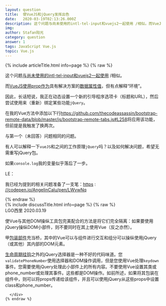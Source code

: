 ```yaml
---
layout: question
title:  使VueJS和jQuery发挥出色
date:   2020-03-19T02:13:26.000Z
description: 这个问题与尚未使用的intl-tel-input和vuejs2一起使用 /相似。而VueJS使用prop作为具有解决方案的数据属性值，但有点解释“环境...
img: 
author: Stafan阳光
category: question
answer: 1
tags: JavaScript Vue.js
topic: Vue.js
---
```

<div class="article-root">
  <div class="article">
    {% include articleTitle.html info=page %}
    {% raw %}
    <div class="article-content"><p><font style="vertical-align: inherit;"><font style="vertical-align: inherit;">这个问题</font></font><a href="https://stackoverflow.com/q/42792983/2012740"><font style="vertical-align: inherit;"><font style="vertical-align: inherit;">与尚未使用的intl-tel-input和vuejs2一起使用</font></font></a><font style="vertical-align: inherit;"><font style="vertical-align: inherit;"> /相似</font><font style="vertical-align: inherit;">。</font></font></p>

<p><font style="vertical-align: inherit;"><font style="vertical-align: inherit;">而</font></font><a href="https://stackoverflow.com/q/43236848/2012740"><font style="vertical-align: inherit;"><font style="vertical-align: inherit;">VueJS使用prop作为</font></font></a><font style="vertical-align: inherit;"><font style="vertical-align: inherit;">具有解决方案的</font><a href="https://stackoverflow.com/q/43236848/2012740"><font style="vertical-align: inherit;">数据属性值</font></a><font style="vertical-align: inherit;">，但有点解释“环境”。</font></font></p>

<p><font style="vertical-align: inherit;"><font style="vertical-align: inherit;">因此，长话短说，我正在动态设置一个新的引导程序选项卡（标题和URL），然后尝试使用来（重新）绑定某些功能</font></font><code>jQuery</code><font style="vertical-align: inherit;"><font style="vertical-align: inherit;">。</font></font></p>

<p><font style="vertical-align: inherit;"><font style="vertical-align: inherit;">在我的Vue方法中</font><font style="vertical-align: inherit;">添加以下行</font></font><a href="https://github.com/thecodeassassin/bootstrap-remote-data/blob/master/js/bootstrap-remote-tabs.js#L258" rel="noreferrer"><font style="vertical-align: inherit;"><font style="vertical-align: inherit;">https://github.com/thecodeassassin/bootstrap-remote-data/blob/master/js/bootstrap-remote-tabs.js#L258</font></font></a><font style="vertical-align: inherit;"><font style="vertical-align: inherit;">将应用该功能，但前提是我触发了换两次。</font></font></p>

<p><font style="vertical-align: inherit;"><font style="vertical-align: inherit;">与第一个（未回答）问题相同的问题。</font></font></p>

<p><font style="vertical-align: inherit;"><font style="vertical-align: inherit;">有人可以解释一下</font></font><code>vueJS</code><font style="vertical-align: inherit;"><font style="vertical-align: inherit;">和</font><font style="vertical-align: inherit;">之间的工作原理</font></font><code>jQuery</code><font style="vertical-align: inherit;"><font style="vertical-align: inherit;">吗？</font><font style="vertical-align: inherit;">以及如何解决问题，希望无需重写jQuery包。</font></font></p>

<p><font style="vertical-align: inherit;"><font style="vertical-align: inherit;">如果</font></font><code>console.log</code><font style="vertical-align: inherit;"><font style="vertical-align: inherit;">我的变量似乎落后了一步。</font></font></p>

<p><font style="vertical-align: inherit;"><font style="vertical-align: inherit;">LE： </font></font></p>

<p><font style="vertical-align: inherit;"><font style="vertical-align: inherit;">我已经为提到的相关问题准备了一支笔：</font><a href="https://codepen.io/AngelinCalu/pen/LWvwNq" rel="noreferrer"><font style="vertical-align: inherit;">https</font></a><font style="vertical-align: inherit;"> :
 </font></font><a href="https://codepen.io/AngelinCalu/pen/LWvwNq" rel="noreferrer"><font style="vertical-align: inherit;"><font style="vertical-align: inherit;">//codepen.io/AngelinCalu/pen/LWvwNq</font></font></a></p></div>
    {% endraw %}
  </div>

  <div class="discuss-wrapper">
    {% include discussTitle.html info=page %}
    {% raw %}
    <div class="discuss-item">
        <div class="discuss-parent">
          <div class="discuss-meta">
            <span class="discuss-user">LGO西里</span>
            <span class="discuss-time">2020.03.19</span>
          </div>
          <div class="discuss-comment"><p><font style="vertical-align: inherit;"><font style="vertical-align: inherit;">使Vue与其他DOM操纵工具包完美配合的方法是将它们完全隔离：如果要使用jQuery操纵DOM小部件，则不要同时在其上使用Vue（反之亦然）。</font></font></p>

<p><font style="vertical-align: inherit;"><font style="vertical-align: inherit;">甲</font></font><a href="https://vuejs.org/v2/examples/select2.html" rel="noreferrer"><font style="vertical-align: inherit;"><font style="vertical-align: inherit;">包装部件</font></font></a><font style="vertical-align: inherit;"><font style="vertical-align: inherit;">充当桥，其中的Vue可以与组件进行交互和组分可以操纵使用jQuery（或其他）其内部的DOM元素。</font></font></p>

<p><font style="vertical-align: inherit;"></font><a href="https://vuejs.org/v2/api/#Options-Lifecycle-Hooks" rel="noreferrer"><font style="vertical-align: inherit;"><font style="vertical-align: inherit;">生命周期挂钩</font></font></a><font style="vertical-align: inherit;"><font style="vertical-align: inherit;">之外的jQuery选择器</font><font style="vertical-align: inherit;">是一种不好的代码味道。</font><font style="vertical-align: inherit;">您</font></font><code>validatePhoneNumber</code><font style="vertical-align: inherit;"><font style="vertical-align: inherit;">使用选择器和DOM操作调用，但是您使用Vue处理</font></font><code>keydown</code><font style="vertical-align: inherit;"><font style="vertical-align: inherit;">事件。</font><font style="vertical-align: inherit;">您需要使用jQuery处理此小部件上的所有内容。</font><font style="vertical-align: inherit;">不要使用Vue设置其类或phone_number或处理其事件。</font><font style="vertical-align: inherit;">这些都是DOM操作。</font><font style="vertical-align: inherit;">如前所述，如果将其包装在组件中，则可以将props传递给该组件，并且可以使用jQuery从这些props中设置class和phone_number。</font></font></p></div>
        </div>
        
      </div>
    {% endraw %}
  </div>
<div>
